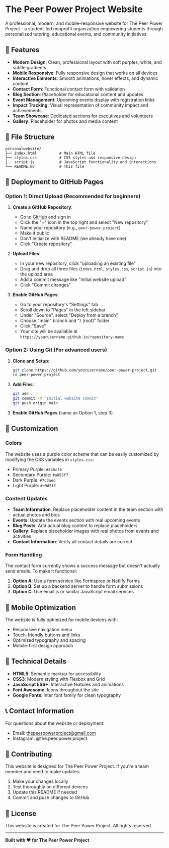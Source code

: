 # The Peer Power Project Website

A professional, modern, and mobile-responsive website for The Peer Power Project - a student-led nonprofit organization empowering students through personalized tutoring, educational events, and community initiatives.

## 🌟 Features

- **Modern Design**: Clean, professional layout with soft purples, white, and subtle gradients
- **Mobile Responsive**: Fully responsive design that works on all devices
- **Interactive Elements**: Smooth animations, hover effects, and dynamic content
- **Contact Form**: Functional contact form with validation
- **Blog Section**: Placeholder for educational content and updates
- **Event Management**: Upcoming events display with registration links
- **Impact Tracking**: Visual representation of community impact and achievements
- **Team Showcase**: Dedicated sections for executives and volunteers
- **Gallery**: Placeholder for photos and media content

## 📁 File Structure

```
personalwebsite/
├── index.html          # Main HTML file
├── styles.css          # CSS styles and responsive design
├── script.js           # JavaScript functionality and interactions
└── README.md           # This file
```

## 🚀 Deployment to GitHub Pages

### Option 1: Direct Upload (Recommended for beginners)

1. **Create a GitHub Repository**:
   - Go to [GitHub](https://github.com) and sign in
   - Click the "+" icon in the top right and select "New repository"
   - Name your repository (e.g., `peer-power-project`)
   - Make it public
   - Don't initialize with README (we already have one)
   - Click "Create repository"

2. **Upload Files**:
   - In your new repository, click "uploading an existing file"
   - Drag and drop all three files (`index.html`, `styles.css`, `script.js`) into the upload area
   - Add a commit message like "Initial website upload"
   - Click "Commit changes"

3. **Enable GitHub Pages**:
   - Go to your repository's "Settings" tab
   - Scroll down to "Pages" in the left sidebar
   - Under "Source", select "Deploy from a branch"
   - Choose "main" branch and "/ (root)" folder
   - Click "Save"
   - Your site will be available at `https://yourusername.github.io/repository-name`

### Option 2: Using Git (For advanced users)

1. **Clone and Setup**:
   ```bash
   git clone https://github.com/yourusername/peer-power-project.git
   cd peer-power-project
   ```

2. **Add Files**:
   ```bash
   git add .
   git commit -m "Initial website commit"
   git push origin main
   ```

3. **Enable GitHub Pages** (same as Option 1, step 3)

## 🎨 Customization

### Colors
The website uses a purple color scheme that can be easily customized by modifying the CSS variables in `styles.css`:

- Primary Purple: `#8b5cf6`
- Secondary Purple: `#a855f7`
- Dark Purple: `#7c3aed`
- Light Purple: `#e9d5ff`

### Content Updates
- **Team Information**: Replace placeholder content in the team section with actual photos and bios
- **Events**: Update the events section with real upcoming events
- **Blog Posts**: Add actual blog content to replace placeholders
- **Gallery**: Replace placeholder images with real photos from events and activities
- **Contact Information**: Verify all contact details are correct

### Form Handling
The contact form currently shows a success message but doesn't actually send emails. To make it functional:

1. **Option A**: Use a form service like Formspree or Netlify Forms
2. **Option B**: Set up a backend server to handle form submissions
3. **Option C**: Use email.js or similar JavaScript email services

## 📱 Mobile Optimization

The website is fully optimized for mobile devices with:
- Responsive navigation menu
- Touch-friendly buttons and links
- Optimized typography and spacing
- Mobile-first design approach

## 🔧 Technical Details

- **HTML5**: Semantic markup for accessibility
- **CSS3**: Modern styling with Flexbox and Grid
- **JavaScript ES6+**: Interactive features and animations
- **Font Awesome**: Icons throughout the site
- **Google Fonts**: Inter font family for clean typography

## 📞 Contact Information

For questions about the website or deployment:
- Email: thepeerpowerproject@gmail.com
- Instagram: @the.peer.power.project

## 🤝 Contributing

This website is designed for The Peer Power Project. If you're a team member and need to make updates:

1. Make your changes locally
2. Test thoroughly on different devices
3. Update this README if needed
4. Commit and push changes to GitHub

## 📄 License

This website is created for The Peer Power Project. All rights reserved.

---

**Built with ❤️ for The Peer Power Project**
